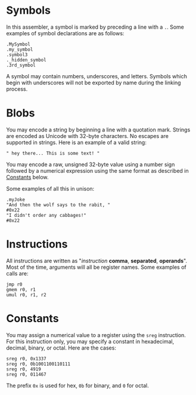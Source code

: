 # Symbols

In this assembler, a symbol is marked by preceding a line with a `.`. Some examples of symbol declarations are as follows:

    .MySymbol
    .my_symbol
    .symbol3
    ._hidden_symbol
    .3rd_symbol

A symbol may contain numbers, underscores, and letters. Symbols which begin with underscores will not be exported by name during the linking process.

# Blobs

You may encode a string by beginning a line with a quotation mark. Strings are encoded as Unicode with 32-byte characters. No escapes are supported in strings. Here is an example of a valid string:

    " hey there... This is some text! "

You may encode a raw, unsigned 32-byte value using a number sign followed by a numerical expression using the same format as described in [Constants](#contants-section) below.

Some examples of all this in unison:

	.myJoke
	"And then the wolf says to the rabit, "
	#0x22
	"I didn't order any cabbages!"
	#0x22

# Instructions

All instructions are written as "*instruction* **comma**, **separated**, **operands**". Most of the time, arguments will all be register names. Some examples of calls are:

	jmp r0
	gmem r0, r1
	umul r0, r1, r2

<a name="constants-section"></a>
# Constants

You may assign a numerical value to a register using the `sreg` instruction. For this instruction only, you may specify a constant in hexadecimal, decimal, binary, or octal. Here are the cases:

	sreg r0, 0x1337
	sreg r0, 0b1001100110111
	sreg r0, 4919
	sreg r0, 011467

The prefix `0x` is used for hex, `0b` for binary, and `0` for octal.
